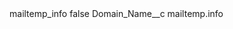 <?xml version="1.0" encoding="UTF-8"?>
<CustomMetadata xmlns="http://soap.sforce.com/2006/04/metadata" xmlns:xsi="http://www.w3.org/2001/XMLSchema-instance" xmlns:xsd="http://www.w3.org/2001/XMLSchema">
    <label>mailtemp_info</label>
    <protected>false</protected>
    <values>
        <field>Domain_Name__c</field>
        <value xsi:type="xsd:string">mailtemp.info</value>
    </values>
</CustomMetadata>

